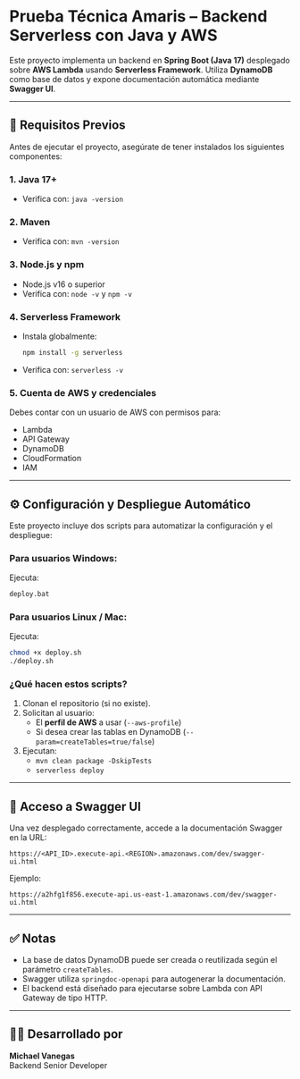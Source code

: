 # Prueba Técnica Amaris – Backend Serverless con Java y AWS

Este proyecto implementa un backend en **Spring Boot (Java 17)** desplegado sobre **AWS Lambda** usando **Serverless Framework**. Utiliza **DynamoDB** como base de datos y expone documentación automática mediante **Swagger UI**.

---

## 🚀 Requisitos Previos

Antes de ejecutar el proyecto, asegúrate de tener instalados los siguientes componentes:

### 1. Java 17+
- Verifica con: `java -version`

### 2. Maven
- Verifica con: `mvn -version`

### 3. Node.js y npm
- Node.js v16 o superior
- Verifica con: `node -v` y `npm -v`

### 4. Serverless Framework
- Instala globalmente:
  ```bash
  npm install -g serverless
  ```
- Verifica con: `serverless -v`

### 5. Cuenta de AWS y credenciales
Debes contar con un usuario de AWS con permisos para:
- Lambda
- API Gateway
- DynamoDB
- CloudFormation
- IAM


---

## ⚙️ Configuración y Despliegue Automático

Este proyecto incluye dos scripts para automatizar la configuración y el despliegue:

### Para usuarios **Windows**:

Ejecuta:

```bash
deploy.bat
```

### Para usuarios **Linux / Mac**:

Ejecuta:

```bash
chmod +x deploy.sh
./deploy.sh
```

### ¿Qué hacen estos scripts?
1. Clonan el repositorio (si no existe).
2. Solicitan al usuario:
   - El **perfil de AWS** a usar (`--aws-profile`)
   - Si desea crear las tablas en DynamoDB (`--param=createTables=true/false`)
3. Ejecutan:
   - `mvn clean package -DskipTests`
   - `serverless deploy`

---

## 📄 Acceso a Swagger UI

Una vez desplegado correctamente, accede a la documentación Swagger en la URL:

```
https://<API_ID>.execute-api.<REGION>.amazonaws.com/dev/swagger-ui.html
```

Ejemplo:

```
https://a2hfg1f856.execute-api.us-east-1.amazonaws.com/dev/swagger-ui.html
```

---

## ✅ Notas

- La base de datos DynamoDB puede ser creada o reutilizada según el parámetro `createTables`.
- Swagger utiliza `springdoc-openapi` para autogenerar la documentación.
- El backend está diseñado para ejecutarse sobre Lambda con API Gateway de tipo HTTP.

---

## 👨‍💻 Desarrollado por

**Michael Vanegas**  
Backend Senior Developer  
